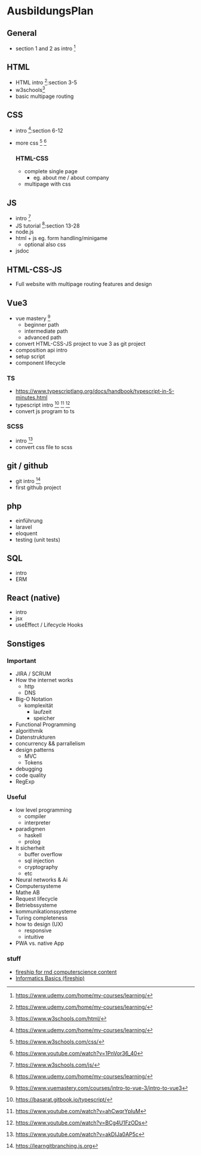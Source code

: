 # AusbildungsPlan

## General

-  section 1 and 2 as intro [^0]

## HTML

- HTML intro [^0]:section 3-5
- w3schools[^1]
- basic multipage routing

## CSS

- intro [^0]:section 6-12
- more css [^2] [^3]
  ### HTML-CSS

  - complete single page
    - eg. about me / about company
  - multipage with css

## JS

- intro [^4] 
- JS tutorial [^0]:section 13-28 
- node.js
- html + js eg. form handling/minigame
  - optional also css
- jsdoc



## HTML-CSS-JS

- Full website with multipage routing features and design


## Vue3

- vue mastery [^9]
  - beginner path
  - intermediate path
  - advanced path
- convert HTML-CSS-JS project to vue 3 as git project
- composition api intro 
- setup script
- component lifecycle

### TS
  - https://www.typescriptlang.org/docs/handbook/typescript-in-5-minutes.html
  - typescript intro [^5] [^6] [^7]
  - convert js program to ts

### SCSS

- intro [^10]
- convert css file to scss 


## git / github

- git intro [^8]
- first github project

## php

- einführung
- laravel
- eloquent
- testing (unit tests)

## SQL
- intro
- ERM

## React (native)

- intro 
- jsx
- useEffect / Lifecycle Hooks

## Sonstiges

### Important

- JIRA / SCRUM
- How the internet works
  - http
  - DNS 
- Big-O Notation 
  - komplexität
    - laufzeit
    - speicher
- Functional Programming 
- algorithmik
- Datenstrukturen
- concurrency && parrallelism
- design patterns
  - MVC
  - Tokens
- debugging
- code quality
- RegExp

### Useful

- low level programming
  - compiler
  - interpreter
- paradigmen
  - haskell
  - prolog
- It sicherheit
  - buffer overflow
  - sql injection
  - cryptography
  - etc
- Neural networks & Ai
- Computersysteme
- Mathe AB
- Request lifecycle
- Betriebssysteme
- kommunikationssysteme
- Turing completeness
- how to design (UX)
  - responsive
  - intuitive
- PWA vs. native App

### stuff

- [fireship for rnd computerscience content](https://www.youtube.com/c/Fireship "Fireship youtube")
- [Informatics Basics (fireship)](https://www.youtube.com/watch?v=ok-plXXHlWw&list=PLZTVkU9_upPo1IeTq9POctUVjBgRUCsLD)




[^0]: https://www.udemy.com/home/my-courses/learning/

[//]: HTML
[^1]: https://www.w3schools.com/html/

[//]: CSS
[^2]: https://www.w3schools.com/css/
[^3]: https://www.youtube.com/watch?v=1PnVor36_40

[//]: JS
[^4]: https://www.w3schools.com/js/

[//]: TS
[^5]: https://basarat.gitbook.io/typescript/
[^6]: https://www.youtube.com/watch?v=ahCwqrYpIuM 
[^7]: https://www.youtube.com/watch?v=BCg4U1FzODs

[//]: Git/github
[^8]: https://learngitbranching.js.org

[//]: Vue3
[^9]: https://www.vuemastery.com/courses/intro-to-vue-3/intro-to-vue3

[//]: SCSS
[^10]: https://www.youtube.com/watch?v=akDIJa0AP5c